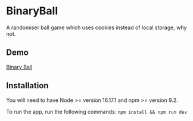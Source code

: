 # BinaryBall
A randomiser ball game which uses cookies instead of local storage, why not.

## Demo

[Binary Ball](binaryball.netlify.app)

## Installation

You will need to have Node >= version 16.17.1 and npm >= version 9.2.

To run the app, run the following commands:
`npm install && npm run dev`

